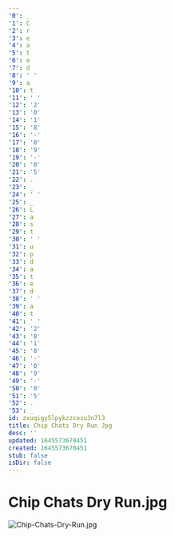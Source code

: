 ```yaml
---
'0': _
'1': C
'2': r
'3': e
'4': a
'5': t
'6': e
'7': d
'8': ' '
'9': a
'10': t
'11': ' '
'12': '2'
'13': '0'
'14': '1'
'15': '8'
'16': '-'
'17': '0'
'18': '9'
'19': '-'
'20': '0'
'21': '5'
'22': .
'23': _
'24': ' '
'25': _
'26': L
'27': a
'28': s
'29': t
'30': ' '
'31': u
'32': p
'33': d
'34': a
'35': t
'36': e
'37': d
'38': ' '
'39': a
'40': t
'41': ' '
'42': '2'
'43': '0'
'44': '1'
'45': '8'
'46': '-'
'47': '0'
'48': '9'
'49': '-'
'50': '0'
'51': '5'
'52': .
'53': _
id: zxuqigy5lpykzzcosu3n7l3
title: Chip Chats Dry Run Jpg
desc: ''
updated: 1645573670451
created: 1645573670451
stub: false
isDir: false
---
```


# Chip Chats Dry Run.jpg


![Chip-Chats-Dry-Run.jpg](/assets/chip-chats-dry-run-jn59az3zqg8f.jpg)

